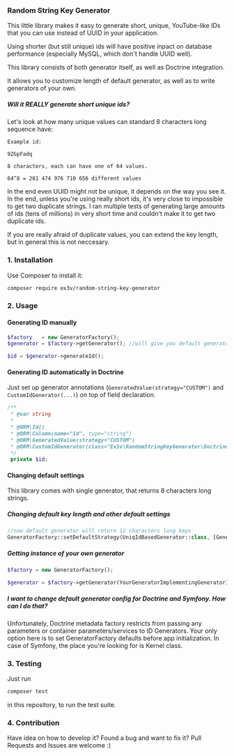 ### Random String Key Generator

This little library makes it easy to generate short, unique, YouTube-like IDs that you can use instead of UUID in your application. 

Using shorter (but still unique) ids will have positive inpact on database performance (especially MySQL, which don't handle UUID well).

This library consists of both generator itself, as well as Doctrine integration.

It allows you to customize length of default generator, as well as to write generators of your own.

##### Will it REALLY generate short unique ids?

Let's look at how many unique values can standard 8 characters long sequence have:
 
```
Example id:

9ZGpFadq

8 characters, each can have one of 64 values.

64^8 = 281 474 976 710 656 different values

```
 
In the end even UUID might not be unique, it depends on the way you see it. In the end, unless you're using really short ids, it's very close to impossible to get two duplicate strings.
I ran multiple tests of generating large amounts of ids (tens of millions) in very short time and couldn't make it to get two duplicate ids.

If you are really afraid of duplicate values, you can extend the key length, but in general this is not neccesary.

### 1. Installation

Use Composer to install it:

```bash
composer require ex3v/random-string-key-generator
```

### 2. Usage

#### Generating ID manually

```php
$factory   = new GeneratorFactory();
$generator = $factory->getGenerator(); //will give you default generator with basic config

$id = $generator->generateId();
```

#### Generating ID automatically in Doctrine

Just set up generator annotations (`GeneratedValue(strategy="CUSTOM")` and `CustomIdGenerator(...)`) on top of field declaration.
```php
/**
 * @var string
 *
 * @ORM\Id()
 * @ORM\Column(name="id", type="string")
 * @ORM\GeneratedValue(strategy="CUSTOM")
 * @ORM\CustomIdGenerator(class="Ex3v\RandomStringKeyGenerator\Doctrine\RandomStringKeyGenerator")
 */
 private $id;
```

#### Changing default settings

This library comes with single generator, that returns 8 characters long strings.

##### Changing default key length and other default settings

```php
//now default generator will return 12 characters long keys
GeneratorFactory::setDefaultStrategy(UniqIdBasedGenerator::class, [GeneratorInterface::KEY_LENGTH => 12]);
```


##### Getting instance of your own generator

```php
$factory = new GeneratorFactory();

$generator = $factory->getGenerator(YourGeneratorImplementingGeneratorInterface::class, ['generator' => 'options']);
```

##### I want to change default generator config for Doctrine and Symfony. How can I do that?

Unfortunately, Doctrine metadata factory restricts from passing any parameters or container parameters/services to ID Generators. Your only option here is to set GeneratorFactory defaults before app initialization. In case of Symfony, the place you're looking for is Kernel class.



### 3. Testing

Just run
```bash
composer test
```
in this repository, to run the test suite.

### 4. Contribution

Have idea on how to develop it? Found a bug and want to fix it? Pull Requests and Issues are welcome :)
